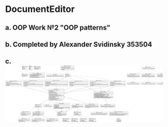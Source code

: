 # DocumentEditor
## a. OOP Work №2 "OOP patterns"
## b. Completed by Alexander Svidinsky 353504
## c. ![UML Diagram](images/UML_Lab2.png)

